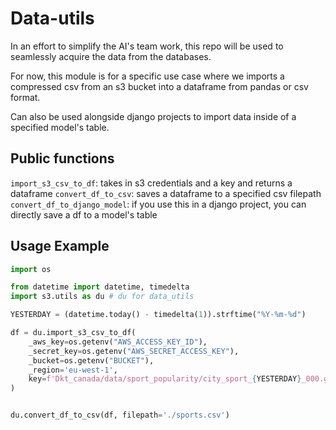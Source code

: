 # Data-utils
In an effort to simplify the AI's team work, this repo will be used to seamlessly acquire the data from the databases.

For now, this module is for a specific use case where we imports a compressed csv from an s3 bucket into a dataframe from pandas or csv format.

Can also be used alongside django projects to import data inside of a specified model's table.

## Public functions
`import_s3_csv_to_df`: takes in s3 credentials and a key and returns a dataframe
`convert_df_to_csv`: saves a dataframe to a specified csv filepath
`convert_df_to_django_model`: if you use this in a django project, you can directly save a df to a model's table

## Usage Example
```py
import os

from datetime import datetime, timedelta
import s3.utils as du # du for data_utils

YESTERDAY = (datetime.today() - timedelta(1)).strftime("%Y-%m-%d")

df = du.import_s3_csv_to_df(
    _aws_key=os.getenv("AWS_ACCESS_KEY_ID"),
    _secret_key=os.getenv("AWS_SECRET_ACCESS_KEY"),
    _bucket=os.getenv("BUCKET"),
    _region='eu-west-1',
    key=f'Dkt_canada/data/sport_popularity/city_sport_{YESTERDAY}_000.gz'
)


du.convert_df_to_csv(df, filepath='./sports.csv')
```